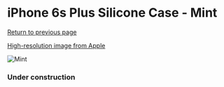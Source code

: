 # iPhone 6s Plus Silicone Case - Mint

[Return to previous page](/iphone_6)

[High-resolution image from Apple](https://store.storeimages.cdn-apple.com/8756/as-images.apple.com/is/MM692?wid=4500&hei=4500&fmt=png)

<div style="width: 384px"><img src="/everyphone/MM692.png" alt="Mint"></div>

### Under construction
